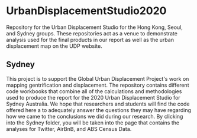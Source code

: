 # UrbanDisplacementStudio2020
Repository for the Urban Displacement Studio for the Hong Kong, Seoul, and Sydney groups. These repositories act as a venue to demonstrate analysis used for the final products in our report as well as the urban displacement map on the UDP website.

## Sydney
This project is to support the Global Urban Displacement Project's work on mapping gentrification and displacement. The repository contains different code workbooks that combine all of the calculations and methodologies used to produce the report for the 2020 Urban Displacement Studio for Sydney Australia. We hope that researchers and students will find the code offered here a to adequately answer the questions they may have regarding how we came to the conclusions we did during our research. By clicking into the Sydney folder, you will be taken into the page that contains the analyses for Twitter, AirBnB, and ABS Census Data.
